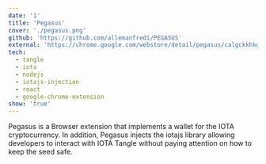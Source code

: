 ```yaml
---
date: '1'
title: 'Pegasus'
cover: './pegasus.png'
github: 'https://github.com/allemanfredi/PEGASUS'
external: 'https://chrome.google.com/webstore/detail/pegasus/calgckkhkgbbefgebdlodkhophhjgcal'
tech:
  - tangle
  - iota
  - nodejs
  - iotajs-injection
  - react
  - google-chrome-extension
show: 'true'
---
```


Pegasus is a Browser extension that implements a wallet for the IOTA cryptocurrency. In addition, Pegasus injects the iotajs library allowing developers to interact with IOTA Tangle without paying attention on how to keep the seed safe.
